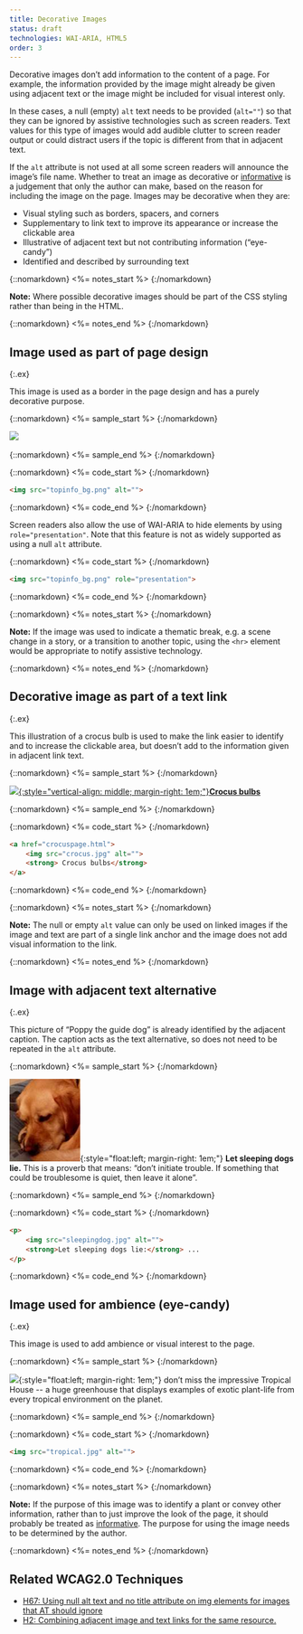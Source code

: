 ```yaml
---
title: Decorative Images
status: draft
technologies: WAI-ARIA, HTML5
order: 3
---
```


Decorative images don’t add information to the content of a page. For example, the information provided by the image might already be given using adjacent text or the image might be included for visual interest only. 

In these cases, a null (empty) `alt` text needs to be provided (`alt=""`) so that they can be ignored by assistive technologies such as screen readers. Text values for this type of images would add audible clutter to screen reader output or could distract users if the topic is different from that in adjacent text.

If the `alt` attribute is not used at all some screen readers will announce the image’s file name. Whether to treat an image as decorative or [informative](informative.html) is a judgement that only the author can make, based on the reason for including the image on the page. Images may be decorative when they are:

-   Visual styling such as borders, spacers, and corners
-   Supplementary to link text to improve its appearance or increase the clickable area
-   Illustrative of adjacent text but not contributing information (“eye-candy”)
-   Identified and described by surrounding text

{::nomarkdown}
<%= notes_start %>
{:/nomarkdown}

**Note:** Where possible decorative images should be part of the CSS
styling rather than being in the HTML.

{::nomarkdown}
<%= notes_end %>
{:/nomarkdown}


## Image used as part of page design
{:.ex}

This image is used as a border in the page design and has a purely
decorative purpose.

{::nomarkdown}
<%= sample_start %>
{:/nomarkdown}

![](topinfo_bg.png)

{::nomarkdown}
<%= sample_end %>
{:/nomarkdown}

{::nomarkdown}
<%= code_start %>
{:/nomarkdown}

~~~ html
<img src="topinfo_bg.png" alt="">
~~~

{::nomarkdown}
<%= code_end %>
{:/nomarkdown}

Screen readers also allow the use of WAI-ARIA to hide elements by using `role="presentation"`. Note that this feature is not as widely supported as using a null `alt` attribute.

{::nomarkdown}
<%= code_start %>
{:/nomarkdown}

~~~ html
<img src="topinfo_bg.png" role="presentation">
~~~

{::nomarkdown}
<%= code_end %>
{:/nomarkdown}

{::nomarkdown}
<%= notes_start %>
{:/nomarkdown}

**Note:** If the image was used to indicate a thematic break, e.g. a scene change in a story, or a transition to another topic, using the `<hr>` element would be appropriate to notify assistive technology.

{::nomarkdown}
<%= notes_end %>
{:/nomarkdown}

## Decorative image as part of a text link
{:.ex}

This illustration of a crocus bulb is used to make the link easier to
identify and to increase the clickable area, but doesn’t add to the
information given in adjacent link text.

{::nomarkdown}
<%= sample_start %>
{:/nomarkdown}

[![](crocus.jpg){:style="vertical-align: middle; margin-right: 1em;"}**Crocus bulbs**](../beyond.html)

{::nomarkdown}
<%= sample_end %>
{:/nomarkdown}

{::nomarkdown}
<%= code_start %>
{:/nomarkdown}

~~~ html
<a href="crocuspage.html">
	<img src="crocus.jpg" alt="">
	<strong> Crocus bulbs</strong>
</a>
~~~

{::nomarkdown}
<%= code_end %>
{:/nomarkdown}

{::nomarkdown}
<%= notes_start %>
{:/nomarkdown}

**Note:** The null or empty `alt` value can only be used on linked images
if the image and text are part of a single link anchor and the image
does not add visual information to the link.

{::nomarkdown}
<%= notes_end %>
{:/nomarkdown}

## Image with adjacent text alternative
{:.ex}

This picture of “Poppy the guide dog” is already identified by the
adjacent caption. The caption acts as the text alternative, so does not need
to be repeated in the `alt` attribute.

{::nomarkdown}
<%= sample_start %>
{:/nomarkdown}

![](../img/sleeping.jpg){:style="float:left; margin-right: 1em;"} **Let sleeping dogs lie.** This is a proverb that means: “don’t initiate trouble. If something that could be troublesome is quiet, then leave it alone”.

{::nomarkdown}
<%= sample_end %>
{:/nomarkdown}

{::nomarkdown}
<%= code_start %>
{:/nomarkdown}

~~~ html
<p>
	<img src="sleepingdog.jpg" alt="">
	<strong>Let sleeping dogs lie:</strong> ...
</p>
~~~

{::nomarkdown}
<%= code_end %>
{:/nomarkdown}

## Image used for ambience (eye-candy)
{:.ex}

This image is used to add ambience or visual interest to the page.

{::nomarkdown}
<%= sample_start %>
{:/nomarkdown}

![](kew.jpg){:style="float:left; margin-right: 1em;"} don’t miss the impressive Tropical House -- a
huge greenhouse that displays examples of exotic plant-life
from every tropical environment on the planet.

{::nomarkdown}
<%= sample_end %>
{:/nomarkdown}


{::nomarkdown}
<%= code_start %>
{:/nomarkdown}

~~~ html
<img src="tropical.jpg" alt="">
~~~

{::nomarkdown}
<%= code_end %>
{:/nomarkdown}

{::nomarkdown}
<%= notes_start %>
{:/nomarkdown}

**Note:** If the purpose of this image was to identify a plant or
convey other information, rather than to just improve the look of the
page, it should probably be treated as [informative](informative.html). The
purpose for using the image needs to be determined by the author.

{::nomarkdown}
<%= notes_end %>
{:/nomarkdown}

## Related WCAG2.0 Techniques

-   [H67: Using null alt text and no title attribute on img elements for images that AT should ignore](http://www.w3.org/TR/2012/NOTE-WCAG20-TECHS-20120103/H67)
-   [H2: Combining adjacent image and text links for the same resource.](http://www.w3.org/TR/2012/NOTE-WCAG20-TECHS-20120103/H2)
